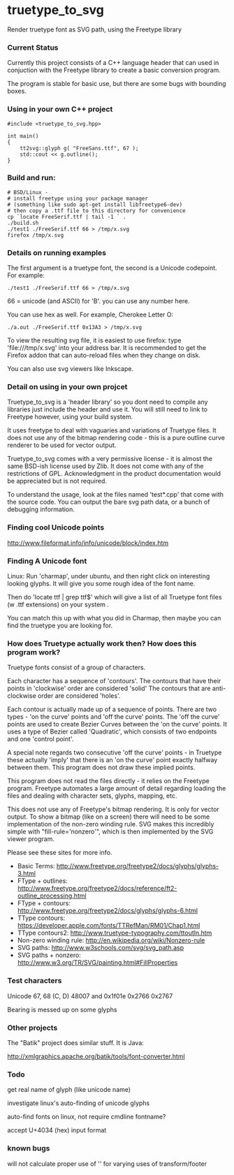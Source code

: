 truetype_to_svg
===============

Render truetype font as SVG path, using the Freetype library

### Current Status

Currently this project consists of a C++ language header that can used in 
conjuction with the Freetype library to create a basic conversion program.

The program is stable for basic use, but there are some bugs with 
bounding boxes.

### Using in your own C++ project

    #include <truetype_to_svg.hpp>

    int main()
    {
        tt2svg::glyph g( "FreeSans.ttf", 67 );
        std::cout << g.outline();
    }

### Build and run:

    # BSD/Linux - 
    # install freetype using your package manager
    # (something like sudo apt-get install libfreetype6-dev)
    # then copy a .ttf file to this directory for convenience
    cp `locate FreeSerif.ttf | tail -1 ` .
    ./build.sh
    ./test1 ./FreeSerif.ttf 66 > /tmp/x.svg 
    firefox /tmp/x.svg

### Details on running examples

The first argument is a truetype font, the second is a Unicode codepoint.
For example:

    ./test1 ./FreeSerif.ttf 66 > /tmp/x.svg 

66 = unicode (and ASCII) for 'B'. you can use any number here.

You can use hex as well. For example, Cherokee Letter O:

    ./a.out ./FreeSerif.ttf 0x13A3 > /tmp/x.svg

To view the resulting svg file, it is easiest to use firefox: type 
'file:///tmp/x.svg' into your address bar. It is recommended to get the 
Firefox addon that can auto-reload files when they change on disk.

You can also use svg viewers like Inkscape.

### Detail on using in your own projcet

Truetype_to_svg is a 'header library' so you dont need to compile any 
libraries just include the header and use it. You will still need to
link to Freetype however, using your build system. 

It uses freetype to deal with vaguaries and variations of Truetype 
files. It does not use any of the bitmap rendering code - this is a pure 
outline curve renderer to be used for vector output. 

Truetype_to_svg comes with a very permissive license - it is almost the same
BSD-ish license used by Zlib. It does not come with any of the 
restrictions of GPL. Acknowledgment in the product documentation would 
be appreciated but is not required.

To understand the usage, look at the files named 'test*.cpp' that come
with the source code. You can output the bare svg path data, or a bunch
of debugging information.

### Finding cool Unicode points

http://www.fileformat.info/info/unicode/block/index.htm

### Finding A Unicode font

Linux: Run 'charmap', under ubuntu, and then right click on interesting 
looking glyphs. It will give you some rough idea of the font name.

Then do 'locate ttf | grep ttf$' which will give a list of all Truetype 
font files (w .ttf extensions) on your system .

You can match this up with what you did in Charmap, then maybe you can find
the truetype you are looking for. 

### How does Truetype actually work then? How does this program work?

Truetype fonts consist of a group of characters.

Each character has a sequence of 'contours'. The contours that have 
their points in 'clockwise' order are considered 'solid' The contours 
that are anti-clockwise order are considered 'holes'.

Each contour is actually made up of a sequence of points. There are two 
types - 'on the curve' points and 'off the curve' points. The 'off the curve'
points are used to create Bezier Curves between the 'on the curve' points. 
It uses a type of Bezier called 'Quadratic', which consists of two endpoints
and one 'control point'. 

A special note regards two consecutive 'off the curve' points - in 
Truetype these actually 'imply' that there is an 'on the curve' point 
exactly halfway between them. This program does not draw these implied points. 

This program does not read the files directly - it relies on the Freetype
program. Freetype automates a large amount of detail regarding loading
the files and dealing with character sets, glyphs, mapping, etc. 

This does not use any of Freetype's bitmap rendering. It is only for 
vector output. To show a bitmap (like on a screen) there will need to be 
some implementation of the non-zero winding rule. SVG makes this 
incredibly simple with "fill-rule='nonzero'", which is then implemented
by the SVG viewer program.

Please see these sites for more info.

 * Basic Terms: http://www.freetype.org/freetype2/docs/glyphs/glyphs-3.html
 * FType + outlines: http://www.freetype.org/freetype2/docs/reference/ft2-outline_processing.html
 * FType + contours: http://www.freetype.org/freetype2/docs/glyphs/glyphs-6.html
 * TType contours: https://developer.apple.com/fonts/TTRefMan/RM01/Chap1.html
 * TType contours2: http://www.truetype-typography.com/ttoutln.htm
 * Non-zero winding rule: http://en.wikipedia.org/wiki/Nonzero-rule
 * SVG paths: http://www.w3schools.com/svg/svg_path.asp
 * SVG paths + nonzero: http://www.w3.org/TR/SVG/painting.html#FillProperties

### Test characters

Unicode 
67, 68 (C, D)
48007 and 0x1f01e
0x2766 0x2767

Bearing is messed up on some glyphs

### Other projects

The "Batik" project does similar stuff. It is Java:

http://xmlgraphics.apache.org/batik/tools/font-converter.html

### Todo

get real name of glyph (like unicode name)

investigate linux's auto-finding of unicode glyphs

auto-find fonts on linux, not require cmdline fontname?

accept U+4034 (hex) input format

### known bugs

will not calculate proper use of '<g>' for varying uses of transform/footer
